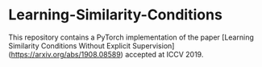 # Learning-Similarity-Conditions
This repository contains a PyTorch implementation of the paper [Learning Similarity Conditions Without Explicit Supervision] (https://arxiv.org/abs/1908.08589) accepted at ICCV 2019.
